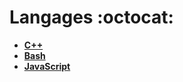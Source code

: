 # Langages :octocat:
- **[C++][c++]**
- **[Bash][bash]**
- **[JavaScript][js]**

[c++]: https://github.com/Hild-Franck/encyclopedia/blob/master/Langage/CPP.md
[bash]: https://github.com/Hild-Franck/encyclopedia/blob/master/Langage/Bash.md
[js]: https://github.com/Hild-Franck/encyclopedia/blob/master/Langage/JavaScript.md
